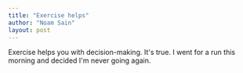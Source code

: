 ```yaml
---
title: "Exercise helps"
author: "Noam Sain"
layout: post
---
```


Exercise helps you with decision-making. It's true. I went for a run this morning and decided I'm never going again.
